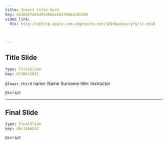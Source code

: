 ```yaml
---
title: Insert title here
key: de102e7a85495e68ae264706da78c584
video_link:
  hls: http://qthttp.apple.com.edgesuite.net/1010qwoeiuryfg/sl.m3u8
  
  

---
```

## Title Slide

```yaml
type: TitleSlide
key: 6f306c5031
```





`@lower_third`
name: Name Surname
title: Instructor

`@script`




---
## Final Slide

```yaml
type: FinalSlide
key: d6c1166b32
```






`@script`



